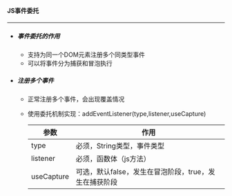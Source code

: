 #### JS事件委托

---

- ##### 事件委托的作用

  - 支持为同一个DOM元素注册多个同类型事件
  - 可以将事件分为捕获和冒泡执行

- ##### 注册多个事件

  - 正常注册多个事件，会出现覆盖情况

  - 使用委托机制实现：addEventListener(type,listener,useCapture)

    | 参数       | 作用                                                  |
    | ---------- | ----------------------------------------------------- |
    | type       | 必须，String类型，事件类型                            |
    | listener   | 必须，函数体（js方法）                                |
    | useCapture | 可选，默认false，发生在冒泡阶段，true，发生在捕获阶段 |

    
